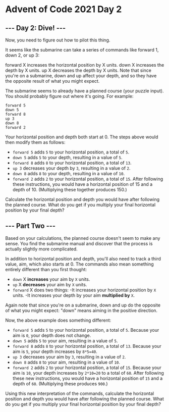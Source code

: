 # Advent of Code 2021 Day 2

## --- Day 2: Dive! ---

Now, you need to figure out how to pilot this thing.

It seems like the submarine can take a series of commands like forward 1, down 2, or up 3:

forward X increases the horizontal position by X units.
down X increases the depth by X units.
up X decreases the depth by X units.
Note that since you're on a submarine, down and up affect your depth, and so they have the opposite result of what you might expect.

The submarine seems to already have a planned course (your puzzle input). You should probably figure out where it's going. For example:

```
forward 5
down 5
forward 8
up 3
down 8
forward 2
```
Your horizontal position and depth both start at 0. The steps above would then modify them as follows:

- ```forward 5``` adds ```5``` to your horizontal position, a total of ```5```.
- ```down 5``` adds ```5``` to your depth, resulting in a value of ```5```.
- ```forward 8``` adds ```8``` to your horizontal position, a total of ```13```.
- ```up 3``` decreases your depth by ```3```, resulting in a value of ```2```.
- ```down 8``` adds ```8``` to your depth, resulting in a value of ```10```.
- ```forward 2``` adds ```2``` to your horizontal position, a total of ```15```.
After following these instructions, you would have a horizontal position of 15 and a depth of 10. (Multiplying these together produces 150.)

Calculate the horizontal position and depth you would have after following the planned course. What do you get if you multiply your final horizontal position by your final depth?

## --- Part Two ---

Based on your calculations, the planned course doesn't seem to make any sense. You find the submarine manual and discover that the process is actually slightly more complicated.

In addition to horizontal position and depth, you'll also need to track a third value, aim, which also starts at 0. The commands also mean something entirely different than you first thought:

- ```down``` X **increases** your aim by ```X``` units.
- ```up``` X **decreases** your aim by ```X``` units.
- ```forward``` X does two things:
  -It increases your horizontal position by ```X``` units.
  -It increases your depth by your aim **multiplied by** ```X```.

Again note that since you're on a submarine, down and up do the opposite of what you might expect: "down" means aiming in the positive direction.

Now, the above example does something different:

- ```forward 5``` adds ```5``` to your horizontal position, a total of ```5```. Because your aim is ```0```, your depth does not change.
- ```down 5``` adds ```5``` to your aim, resulting in a value of ```5```.
- ```forward 8``` adds ```8``` to your horizontal position, a total of ```13```. Because your aim is ```5```, your depth increases by ```8*5=40```.
- ```up 3``` decreases your aim by ```3```, resulting in a value of ```2```.
- ```down 8``` adds ```8``` to your aim, resulting in a value of ```10```.
- ```forward 2``` adds ```2``` to your horizontal position, a total of ```15```. Because your aim is ```10```, your depth increases by ```2*10=20``` to a total of ```60```.
After following these new instructions, you would have a horizontal position of ```15``` and a depth of ```60```. (Multiplying these produces ```900```.)

Using this new interpretation of the commands, calculate the horizontal position and depth you would have after following the planned course. What do you get if you multiply your final horizontal position by your final depth?
